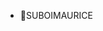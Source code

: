 - 👋SUBOIMAURICE
<!---
suboimaurice/suboimaurice is a ✨ special ✨ repository because its `README.md` (this file) appears on your GitHub profile.
You can click the Preview link to take a look at your changes.
--->
